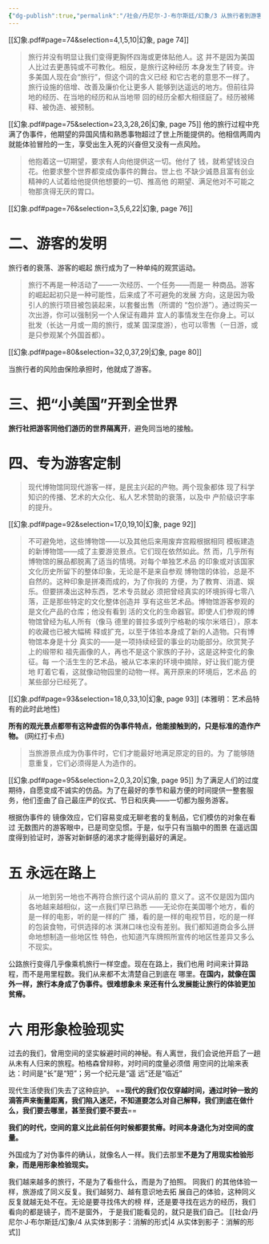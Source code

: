 ```yaml
---
{"dg-publish":true,"permalink":"/社会/丹尼尔·J·布尔斯廷/幻象/3 从旅行者到游客：失落的旅行艺术/","dgPassFrontmatter":true}
---
```


[[幻象.pdf#page=74&selection=4,1,5,10|幻象, page 74]]
> 旅行并没有明显让我们变得更胸怀四海或更体贴他人。这 并不是因为美国人比过去更愚钝或不可教化。相反，是旅行这种经历 本身发生了转变。许多美国人现在会“旅行”，但这个词的含义已经 和它古老的意思不一样了。旅行设施的倍增、改善及廉价化让更多人 能够到达遥远的地方。但前往异地的经历、在当地的经历和从当地带 回的经历全都大相径庭了。经历被稀释、被伪造、被预制。

[[幻象.pdf#page=75&selection=23,3,28,26|幻象, page 75]]
他的旅行过程中充满了伪事件，他期望的异国风情和熟悉事物超过了世上所能提供的。他相信两周内就能体验冒险的一生，享受出生入死的兴奋但又没有一点风险。
> 他抱着这一切期望，要求有人向他提供这一切。他付了 钱，就希望钱没白花。他要求整个世界都变成伪事件的舞台。世上也 不缺少诚恳且富有创业精神的人试着给他提供他想要的一切、推高他 的期望、满足他对不可能之物那贪得无厌的胃口。

[[幻象.pdf#page=76&selection=3,5,6,22|幻象, page 76]]
# 二、游客的发明
旅行者的衰落、游客的崛起
旅行成为了一种单纯的观赏运动。
> 旅行不再是一种活动了——一次经历、一个任务——而是一 种商品。游客的崛起起初只是一种可能性，后来成了不可避免的发展 方向，这是因为吸引人的旅行项目被包装起来，以套餐出售（所谓的 “包价游”）。通过购买一次出游，你可以强制另一个人保证有趣并 宜人的事情发生在你身上。可以批发（长达一月或一周的旅行，或某 国深度游），也可以零售（一日游，或是只参观某个外国首都）。

[[幻象.pdf#page=80&selection=32,0,37,29|幻象, page 80]]

当旅行者的风险由保险承担时，他就成了游客。
# 三、把“小美国”开到全世界
**旅行社把游客同他们游历的世界隔离开**，避免同当地的接触。
# 四、专为游客定制
> 现代博物馆同现代游客一样，是民主兴起的产物。两个现象都体 现了科学知识的传播、艺术的大众化、私人艺术赞助的衰落，以及中 产阶级识字率的提升。

[[幻象.pdf#page=92&selection=17,0,19,10|幻象, page 92]]
> 不可避免地，这些博物馆——以及其他后来用废弃宫殿根据相同 模板建造的新博物馆——成了主要游览景点。它们现在依然如此。然 而，几乎所有博物馆的展品都脱离了适当的情境。对每个单独艺术品 的印象或对该国家文化历史所留下的整体印象，无论是不是来自参观 博物馆的体验，总是不自然的。这种印象是拼凑而成的，为了你我的 方便，为了教育、消遣、娱乐。但要拼凑出这种东西，艺术专员就必 须把曾经真实的环境拆得七零八落，正是那些特定的文化整体创造并 享有这些艺术品。博物馆游客参观的是文化产品的仓库；他没有看到 活的文化的生命器官。即使人们参观的博物馆曾经为私人所有（像马 德里的普拉多或列宁格勒的埃尔米塔日），原本的收藏也已被大幅稀 释或扩充，以至于体验本身成了新的人造物。只有博物馆本身是十分 真实的——是一项持续经营的事业的功能部分。欣赏凳子上的缎带和 祖先画像的人，再也不是这个家族的子孙，这是这种变化的象征。每 一个活生生的艺术品，被从它本来的环境中摘除，好让我们能方便地 盯着它看，这就像动物园里的动物一样。离开原来的环境后，艺术品 的某些部分已经死了。

[[幻象.pdf#page=93&selection=18,0,33,10|幻象, page 93]]
(本雅明：艺术品特有的此时此地性)

**所有的观光景点都带有这种虚假的伪事件特点，他能接触到的，只是标准的造作产物。**
(网红打卡点)
> 当旅游景点成为伪事件时，它们才能最好地满足原定的目的。为 了能够随意重复，它们必须得是人为造作的。

[[幻象.pdf#page=95&selection=2,0,3,20|幻象, page 95]]
为了满足人们的过度期待，自愿变成不诚实的仿品。为了在最好的季节和最方便的时间提供一整套服务，他们歪曲了自己最庄严的仪式、节日和庆典——一切都为服务游客。

根据伪事件的 镜像效应，它们容易变成无聊老套的复制品，它们模仿的对象在看过 无数图片的游客眼中，已是司空见惯。于是，似乎只有当脑中的图景 在遥远国度得到验证时，游客对新鲜感的渴求才能得到最好的满足。
# 五 永远在路上
>从一地到另一地也不再符合旅行这个词从前的 意义了。这不仅是因为国内各地越来越相似，这一点我们早已熟悉 ——无论你在美国哪个地方，看的是一样的电影，听的是一样的广 播，看的是一样的电视节目，吃的是一样的包装食物，可供选择的冰 淇淋口味也没有差别。我们都知道商会多么拼命地想制造一些地区性 特色，也知道汽车牌照所宣传的地区性差异又多么不现实。

公路旅行变得几乎像乘机旅行一样空虚。现在在路上，我们也用 时间来计算路程，而不是用里程数。我们从来都不太清楚自己到底在 哪里。**在国内，就像在国外一样，旅行本身成了伪事件。很难想象未 来还有什么发展能让旅行的体验更加贫瘠。**
# 六 用形象检验现实
过去的我们，曾用空间的坚实躲避时间的神秘。有人离世，我们会说他开启了一趟从未有人归来的旅程。柏格森曾辩称，对时间的度量必须借 用空间的比喻来表达：时间是“长”是“短”；另一个纪元是“遥 远”还是“临近”

现代生活使我们失去了这种庇护。
==**现代的我们仅仅穿越时间，通过时钟一致的滴答声来衡量距离，我们陷入迷茫，不知道要怎么对自己解释，我们到底在做什么，我们要去哪里，甚至我们要不要去**==

**我们的时代，空间的意义比此前任何时候都要贫瘠。时间本身退化为对空间的度量。**

外国成为了对伪事件的确认，就像名人一样。我们去那里**不是为了用现实检验形象，而是用形象检验现实。**

我们越来越多的旅行，不是为了看些什么，而是为了拍照。
同我们 的其他体验一样，旅游成了同义反复。我们越努力、越有意识地去拓 展自己的体验，这种同义反复就越无处不在。无论是要寻找伟大的榜 样，还是要寻找在远方的经历，我们看向的都是镜子，而不是窗外， 于是我们能看见的，就只是我们自己。
[[社会/丹尼尔·J·布尔斯廷/幻象/4 从实体到影子：消解的形式\|4 从实体到影子：消解的形式]]